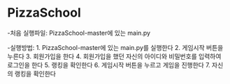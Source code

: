 
# PizzaSchool
-처음 실행파일: PizzaSchool-master에 있는 main.py
<p>
-실행방법:
1. PizzaSchool-master에 있는 main.py를 실행한다
2. 게임시작 버튼을 누른다
3. 회원가입을 한다
4. 회원가입을 했던 자신의 아이디와 비밀번호를 입력하여 로그인을 한다
5. 랭킹을 확인한다
6. 게임시작 버튼을 누르고 게임을 진행한다
7. 자신의 랭킹을 확인한다